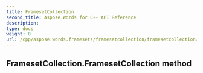 ```yaml
---
title: FramesetCollection
second_title: Aspose.Words for C++ API Reference
description: 
type: docs
weight: 0
url: /cpp/aspose.words.framesets/framesetcollection/framesetcollection/
---
```

## FramesetCollection.FramesetCollection method




